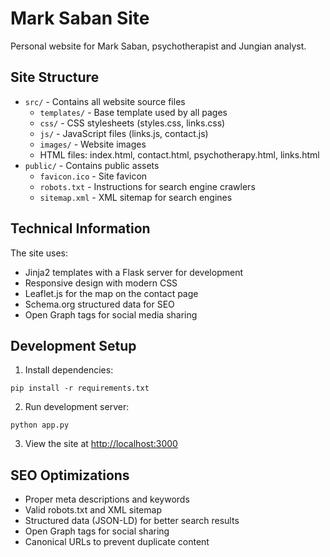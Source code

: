# Mark Saban Site

Personal website for Mark Saban, psychotherapist and Jungian analyst.

## Site Structure

- `src/` - Contains all website source files
  - `templates/` - Base template used by all pages
  - `css/` - CSS stylesheets (styles.css, links.css)
  - `js/` - JavaScript files (links.js, contact.js)
  - `images/` - Website images
  - HTML files: index.html, contact.html, psychotherapy.html, links.html
- `public/` - Contains public assets
  - `favicon.ico` - Site favicon
  - `robots.txt` - Instructions for search engine crawlers
  - `sitemap.xml` - XML sitemap for search engines

## Technical Information

The site uses:
- Jinja2 templates with a Flask server for development
- Responsive design with modern CSS
- Leaflet.js for the map on the contact page
- Schema.org structured data for SEO
- Open Graph tags for social media sharing

## Development Setup

1. Install dependencies:
```
pip install -r requirements.txt
```

2. Run development server:
```
python app.py
```

3. View the site at [http://localhost:3000](http://localhost:3000)

## SEO Optimizations

- Proper meta descriptions and keywords
- Valid robots.txt and XML sitemap
- Structured data (JSON-LD) for better search results
- Open Graph tags for social sharing
- Canonical URLs to prevent duplicate content
